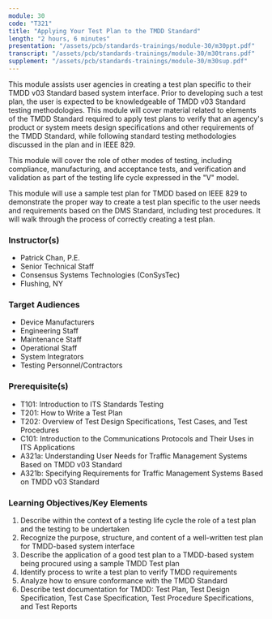 ```yaml
---
module: 30
code: "T321"
title: "Applying Your Test Plan to the TMDD Standard"
length: "2 hours, 6 minutes"
presentation: "/assets/pcb/standards-trainings/module-30/m30ppt.pdf"
transcript: "/assets/pcb/standards-trainings/module-30/m30trans.pdf"
supplement: "/assets/pcb/standards-trainings/module-30/m30sup.pdf"
---
```

This module assists user agencies in creating a test plan specific to their TMDD v03 Standard based system interface. Prior to developing such a test plan, the user is expected to be knowledgeable of TMDD v03 Standard testing methodologies. This module will cover material related to elements of the TMDD Standard required to apply test plans to verify that an agency's product or system meets design specifications and other requirements of the TMDD Standard, while following standard testing methodologies discussed in the plan and in IEEE 829.

This module will cover the role of other modes of testing, including compliance, manufacturing, and acceptance tests, and verification and validation as part of the testing life cycle expressed in the "V" model.

This module will use a sample test plan for TMDD based on IEEE 829 to demonstrate the proper way to create a test plan specific to the user needs and requirements based on the DMS Standard, including test procedures. It will walk through the process of correctly creating a test plan.

### Instructor(s)
* Patrick Chan, P.E.
* Senior Technical Staff
* Consensus Systems Technologies (ConSysTec)
* Flushing, NY

### Target Audiences
* Device Manufacturers
* Engineering Staff
* Maintenance Staff
* Operational Staff
* System Integrators
* Testing Personnel/Contractors

### Prerequisite(s)
* T101: Introduction to ITS Standards Testing
* T201: How to Write a Test Plan
* T202: Overview of Test Design Specifications, Test Cases, and Test Procedures
* C101: Introduction to the Communications Protocols and Their Uses in ITS Applications
* A321a: Understanding User Needs for Traffic Management Systems Based on TMDD v03 Standard
* A321b: Specifying Requirements for Traffic Management Systems Based on TMDD v03 Standard

### Learning Objectives/Key Elements
1. Describe within the context of a testing life cycle the role of a test plan and the testing to be undertaken
2. Recognize the purpose, structure, and content of a well-written test plan for TMDD-based system interface
3. Describe the application of a good test plan to a TMDD-based system being procured using a sample TMDD Test plan
4. Identify process to write a test plan to verify TMDD requirements
5. Analyze how to ensure conformance with the TMDD Standard
6. Describe test documentation for TMDD: Test Plan, Test Design Specification, Test Case Specification, Test Procedure Specifications, and Test Reports 